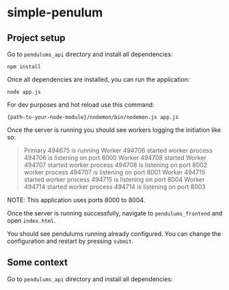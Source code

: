 # simple-penulum


## Project setup
Go to `pendulums_api` directory and install all dependencies:

```
npm install
```
Once all dependencies are installed, you can run the application:
```
node app.js
```
For dev purposes and hot reload use this command:
```
{path-to-your-node-module}/nodemon/bin/nodemon.js app.js
```
Once the server is running you should see workers logging the initiation like so:
> Primary 494675 is running
Worker 494706 started
worker process 494706 is listening on port 8000
Worker 494708 started
Worker 494707 started
worker process 494708 is listening on port 8002
worker process 494707 is listening on port 8001
Worker 494715 started
worker process 494715 is listening on port 8004
Worker 494714 started
worker process 494714 is listening on port 8003

NOTE: This application uses ports 8000 to 8004.

Once the server is running successfully, navigate to `pendulums_frontend` and open `index.html`.

You should see pendulums running already configured. You can change the configuration and restart by pressing `submit`.

## Some context
Go to `pendulums_api` directory and install all dependencies:


